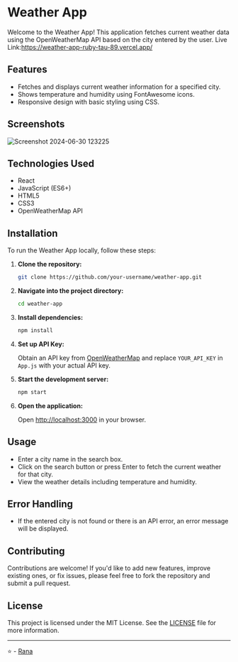 
# Weather App

Welcome to the Weather App! This application fetches current weather data using the OpenWeatherMap API based on the city entered by the user.
Live Link:https://weather-app-ruby-tau-89.vercel.app/
## Features

- Fetches and displays current weather information for a specified city.
- Shows temperature and humidity using FontAwesome icons.
- Responsive design with basic styling using CSS.

## Screenshots

![Screenshot 2024-06-30 123225](https://github.com/Ranaavh/React-Mini-Projects/assets/166323572/f839f0c6-23c9-4f45-a186-b37cb99e1c05)


## Technologies Used

- React
- JavaScript (ES6+)
- HTML5
- CSS3
- OpenWeatherMap API

## Installation

To run the Weather App locally, follow these steps:

1. **Clone the repository:**

   ```bash
   git clone https://github.com/your-username/weather-app.git
   ```

2. **Navigate into the project directory:**

   ```bash
   cd weather-app
   ```

3. **Install dependencies:**

   ```bash
   npm install
   ```

4. **Set up API Key:**

   Obtain an API key from [OpenWeatherMap](https://openweathermap.org/api) and replace `YOUR_API_KEY` in `App.js` with your actual API key.

5. **Start the development server:**

   ```bash
   npm start
   ```

6. **Open the application:**

   Open [http://localhost:3000](http://localhost:3000) in your browser.

## Usage

- Enter a city name in the search box.
- Click on the search button or press Enter to fetch the current weather for that city.
- View the weather details including temperature and humidity.

## Error Handling

- If the entered city is not found or there is an API error, an error message will be displayed.

## Contributing

Contributions are welcome! If you'd like to add new features, improve existing ones, or fix issues, please feel free to fork the repository and submit a pull request.

## License

This project is licensed under the MIT License. See the [LICENSE](LICENSE) file for more information.

---

⭐️ -  [Rana](https://github.com/ranaavh)
```
